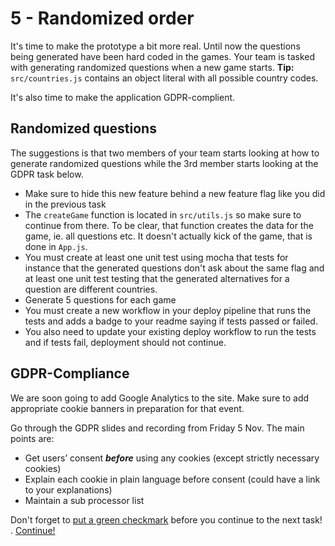 # 5 - Randomized order
It's time to make the prototype a bit more real. Until now the questions being generated have been hard coded in the games. Your team is tasked with generating randomized questions when a new game starts. **Tip:** `src/countries.js` contains an object literal with all possible country codes.

It's also time to make the application GDPR-complient.

## Randomized questions
The suggestions is that two members of your team starts looking at how to generate randomized questions while the 3rd member starts looking at the GDPR task below.

- Make sure to hide this new feature behind a new feature flag like you did in the previous task
- The `createGame` function is located in `src/utils.js` so make sure to continue from there. To be clear, that function creates the data for the game, ie. all questions etc. It doesn't actually kick of the game, that is done in `App.js`.
- You must create at least one unit test using mocha that tests for instance that the generated questions don't ask about the same flag and at least one unit test testing that the generated alternatives for a question are different countries.
- Generate 5 questions for each game
- You must create a new workflow in your deploy pipeline that runs the tests and adds a badge to your readme saying if tests passed or failed.
- You also need to update your existing deploy workflow to run the tests and if tests fail, deployment should not continue.


## GDPR-Compliance
We are soon going to add Google Analytics to the site. Make sure to add appropriate cookie banners in preparation for that event.

Go through the GDPR slides and recording from Friday 5 Nov. The main points are:

 - Get users’ consent ***before*** using any cookies (except strictly necessary cookies)
 - Explain each cookie in plain language before consent (could have a link to your explanations)
 - Maintain a sub processor list

Don't forget to [put a green checkmark](README.md) before you continue to the next task!
.
[Continue!](6-google-analytics.md)

